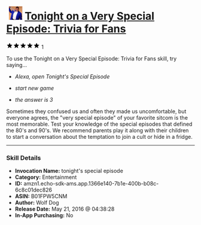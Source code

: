 # &nbsp;<img src="skill_icon" alt="Tonight on a Very Special Episode: Trivia for Fans icon" width="36"> [Tonight on a Very Special Episode: Trivia for Fans](http://alexa.amazon.com/#skills/amzn1.echo-sdk-ams.app.1366e140-7b1e-400b-b08c-6c8c01dec826)
![5 stars](../../images/ic_star_black_18dp_1x.png)![5 stars](../../images/ic_star_black_18dp_1x.png)![5 stars](../../images/ic_star_black_18dp_1x.png)![5 stars](../../images/ic_star_black_18dp_1x.png)![5 stars](../../images/ic_star_black_18dp_1x.png) 1

To use the Tonight on a Very Special Episode: Trivia for Fans skill, try saying...

* *Alexa, open Tonight's Special Episode*

* *start new game*

* *the answer is 3*

Sometimes they confused us and often they made us uncomfortable,  but everyone agrees, the "very special episode" of your favorite sitcom is the most memorable.  Test your knowledge of the special episodes that defined the 80's and 90's.  We recommend parents play it along with their children to start a conversation about the temptation to join a cult or hide in a fridge.

***

### Skill Details

* **Invocation Name:** tonight's special episode
* **Category:** Entertainment
* **ID:** amzn1.echo-sdk-ams.app.1366e140-7b1e-400b-b08c-6c8c01dec826
* **ASIN:** B01FPW5CNM
* **Author:** Wolf Dog
* **Release Date:** May 21, 2016 @ 04:38:28
* **In-App Purchasing:** No
